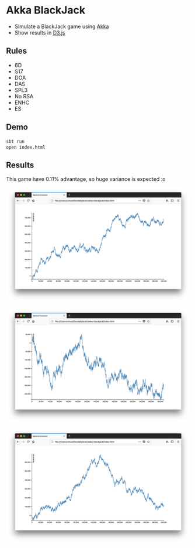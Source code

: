 # Akka BlackJack

* Simulate a BlackJack game using [Akka](https://akka.io)
* Show results in [D3.js](https://d3js.org)


## Rules

* 6D
* S17
* DOA
* DAS
* SPL3
* No RSA
* ENHC
* ES


## Demo

    sbt run
    open index.html


## Results

This game have 0.11% advantage, so huge variance is expected :o

![Huge Win](src/main/resources/assets/huge-win.png)

![Huge Loss](src/main/resources/assets/huge-loss.png)

![Toss](src/main/resources/assets/toss.png)
